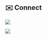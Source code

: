 

## ✉️ Connect
<p>
<a href="https://taedong-log.tistory.com/" target="_blank"><img src="https://img.shields.io/badge/Tistory-DD0B78?style=for-the-badge&logo=GitHub%20Sponsors&logoColor=white"/></a>
  
</p>

<div>
  <img src="http://mazassumnida.wtf/api/v2/generate_badge?boj=rlaxoehd4234">
</div>





